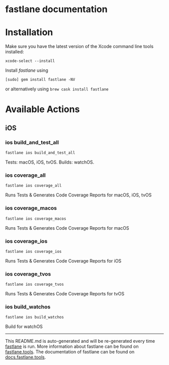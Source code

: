 fastlane documentation
================
# Installation

Make sure you have the latest version of the Xcode command line tools installed:

```
xcode-select --install
```

Install _fastlane_ using
```
[sudo] gem install fastlane -NV
```
or alternatively using `brew cask install fastlane`

# Available Actions
## iOS
### ios build_and_test_all
```
fastlane ios build_and_test_all
```
Tests: macOS, iOS, tvOS. Builds: watchOS.
### ios coverage_all
```
fastlane ios coverage_all
```
Runs Tests & Generates Code Coverage Reports for macOS, iOS, tvOS
### ios coverage_macos
```
fastlane ios coverage_macos
```
Runs Tests & Generates Code Coverage Reports for macOS
### ios coverage_ios
```
fastlane ios coverage_ios
```
Runs Tests & Generates Code Coverage Reports for iOS
### ios coverage_tvos
```
fastlane ios coverage_tvos
```
Runs Tests & Generates Code Coverage Reports for tvOS
### ios build_watchos
```
fastlane ios build_watchos
```
Build for watchOS

----

This README.md is auto-generated and will be re-generated every time [fastlane](https://fastlane.tools) is run.
More information about fastlane can be found on [fastlane.tools](https://fastlane.tools).
The documentation of fastlane can be found on [docs.fastlane.tools](https://docs.fastlane.tools).
